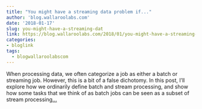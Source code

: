 ```yaml
---
title: "You might have a streaming data problem if..."
author: 'blog.wallaroolabs.com'
date: '2018-01-17'
slug: you-might-have-a-streaming-dat
link: https://blog.wallaroolabs.com/2018/01/you-might-have-a-streaming-data-problem-if.../
categories:
- bloglink
tags:
  - blogwallaroolabscom
---
```


When processing data, we often categorize a job as either a batch or streaming job. However, this is a bit of a false dichotomy. In this post, I’ll explore how we ordinarily define batch and stream processing, and show how some tasks that we think of as batch jobs can be seen as a subset of stream processing[... <i class="fas fa-external-link-alt"></i>](https://blog.wallaroolabs.com/2018/01/you-might-have-a-streaming-data-problem-if.../)

